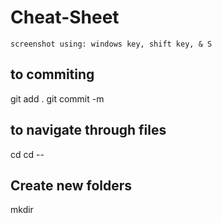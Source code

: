# Cheat-Sheet

`screenshot using: windows key, shift key, & S`

## to commiting 

 git add .
 git commit -m <commit message>

 ## to navigate through files 
cd 
cd --

## Create new folders 

mkdir


